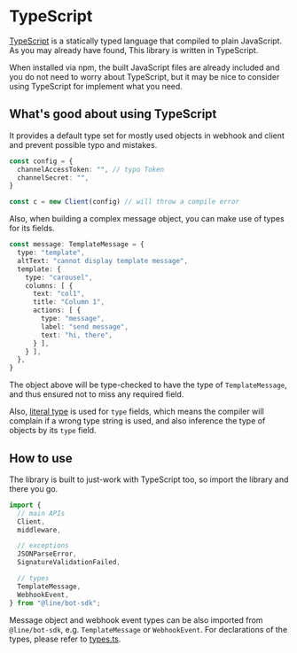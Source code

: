 # TypeScript

[TypeScript](https://www.typescriptlang.org/) is a statically typed language
that compiled to plain JavaScript. As you may already have found, This library
is written in TypeScript.

When installed via npm, the built JavaScript files are already included and
you do not need to worry about TypeScript, but it may be nice to consider
using TypeScript for implement what you need.

## What's good about using TypeScript

It provides a default type set for mostly used objects in webhook and client
and prevent possible typo and mistakes.

``` typescript
const config = {
  channelAccessToken: "", // typo Token
  channelSecret: "",
}

const c = new Client(config) // will throw a compile error
```

Also, when building a complex message object, you can make use of types for
its fields.

``` typescript
const message: TemplateMessage = {
  type: "template",
  altText: "cannot display template message",
  template: {
    type: "carousel",
    columns: [ {
      text: "col1",
      title: "Column 1",
      actions: [ {
        type: "message",
        label: "send message",
        text: "hi, there",
      } ],
    } ],
  },
}
```

The object above will be type-checked to have the type of
`TemplateMessage`, and thus ensured not to miss any required field.

Also, [literal type](https://www.typescriptlang.org/docs/handbook/advanced-types.html)
is used for `type` fields, which means the compiler will complain if a wrong
type string is used, and also inference the type of objects by its `type` field.

## How to use

The library is built to just-work with TypeScript too, so import the library and
there you go.

``` typescript
import {
  // main APIs
  Client,
  middleware,

  // exceptions
  JSONParseError,
  SignatureValidationFailed,

  // types
  TemplateMessage,
  WebhookEvent,
} from "@line/bot-sdk";
```

Message object and webhook event types can be also imported from `@line/bot-sdk`,
e.g. `TemplateMessage` or `WebhookEvent`. For declarations of the types, please
refer to [types.ts](https://github.com/line/line-bot-sdk-nodejs/blob/master/lib/types.ts).
